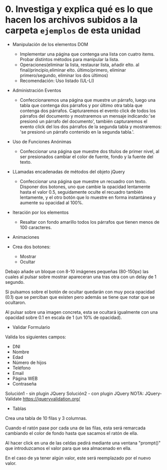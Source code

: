 # 0. Investiga y explica qué es lo que hacen los archivos subidos a la carpeta `ejemplos` de esta unidad

- Manipulación de los elementos DOM
  - Implementar una página que contenga una lista con cuatro items. Probar distintos métodos para manipular la lista.
  - Operaciones(eliminar la lista, restaurar lista, añadir elto. al final/principio,eliminar elto. último/primero, eliminar primero/segundo, eliminar los dos últimos)
  - Recomendación: Uso listado (UL-LI)

- Administración Eventos
  - Confeccionaremos una página que muestre un párrafo, luego una tabla que contenga dos párrafos y por último otra tabla que contenga dos párrafos. Capturaremos el evento click de todos los párrafos del documento y mostraremos un mensaje indicando:'se presionó un párrafo del documento', también capturaremos el evento click del los dos párrafos de la segunda tabla y mostraremos: 'se presionó un párrafo contenido en la segunda tabla.'.

- Uso de Funciones Anónimas
  - Confeccionar una página que muestre dos títulos de primer nivel, al ser presionados cambiar el color de fuente, fondo y la fuente del texto.

- LLamadas encadenadas de métodos del objeto jQuery
  - Confeccionar una página que muestre un recuadro con texto. Disponer dos botones, uno que cambie la opacidad lentamente hasta el valor 0.5, seguidamente oculte el recuadro también lentamente, y el otro botón que lo muestre en forma instantánea y aumente su opacidad al 100%.

- Iteración por los elementos
  - Resaltar con fondo amarillo todos los párrafos que tienen menos de 100 caracteres.

- Animaciones

- Crea dos botones:
  - Mostrar
  - Ocultar

Debajo añade un bloque con 8-10 imágenes pequeñas (80-150px) las cuales al
pulsar sobre mostrar apareceran una tras otra con un delay de 1 segundo.

Si pulsamos sobre el botón de ocultar quedarán con muy poca opacidad (0.1) que
se perciban que existen pero además se tiene que notar que se ocultaron.

Al pulsar sobre una imagen concreta, esta se ocultará igualmente con una
opacidad sobre 0.1 en escala de 1 (un 10% de opacidad).

- Validar Formulario

Valida los siguientes campos:

- DNI
- Nombre
- Edad
- Número de hijos
- Teléfono
- Email
- Página WEB
- Contraseña

Solución1 - sin plugin JQuery
Solución2 - con plugin JQuery
NOTA: JQuery-Validate <https://jqueryvalidation.org/>

- Tablas

Crea una tabla de 10 filas y 3 columnas.

Cuando el ratón pase por cada una de las filas, esta será remarcada cambiando el color de fondo hasta que sacamos el ratón de ella.

Al hacer click en una de las celdas pedirá mediante una ventana "prompt()" que introduzcamos el valor para que sea almacenado en ella.

En el caso de ya tener algún valor, este será reemplazado por el nuevo valor.
